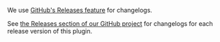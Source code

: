 We use [GitHub's Releases feature](https://github.com/blog/1547-release-your-software) for changelogs.

See [the Releases section of our GitHub project](https://github.com/trandaison/vscode-duplicate/releases) for changelogs for each release version of this plugin.
